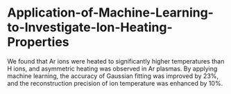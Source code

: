# Application-of-Machine-Learning-to-Investigate-Ion-Heating-Properties
We found that Ar ions were heated to significantly higher temperatures than H ions, and asymmetric heating was observed in Ar plasmas. By applying machine learning, the accuracy of Gaussian fitting was improved by 23%, and the reconstruction precision of ion temperature was enhanced by 10%.
